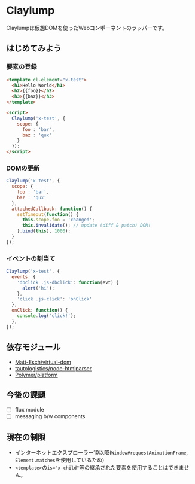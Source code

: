 # Claylump

Claylumpは仮想DOMを使ったWebコンポーネントのラッパーです。

## はじめてみよう

### 要素の登録

```html
<template cl-element="x-test">
  <h1>Hello World</h1>
  <h2>{{foo}}</h2>
  <h3>{{baz}}</h3>
</template>

<script>
  Claylump('x-test', {
    scope: {
      foo : 'bar',
      baz : 'qux'
    }
  });
</script>
```

### DOMの更新

```javascript
Claylump('x-test', {
  scope: {
    foo : 'bar',
    baz : 'qux'
  },
  attachedCallback: function() {
    setTimeout(function() {
      this.scope.foo = 'changed';
      this.invalidate(); // update (diff & patch) DOM!
    }.bind(this), 1000);
  }
});
```

### イベントの割当て

```javascript
Claylump('x-test', {
  events: {
    'dbclick .js-dbclick': function(evt) {
      alert('hi');
    },
    'click .js-click': 'onClick'
  },
  onClick: function() {
    console.log('click!');
  },
});
```

## 依存モジュール

- [Matt-Esch/virtual-dom](https://github.com/Matt-Esch/virtual-dom)
- [tautologistics/node-htmlparser](https://github.com/tautologistics/node-htmlparser)
- [Polymer/platform](https://github.com/Polymer/platform)

## 今後の課題

- [ ] flux module
- [ ] messaging b/w components

## 現在の制限

- インターネットエクスプローラー10以降(`Window#requestAnimationFrame`, `Element.matches`を使用しているため)
- `<template>`の`is="x-child"`等の継承された要素を使用することはできません。
